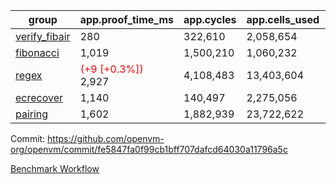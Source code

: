 | group | app.proof_time_ms | app.cycles | app.cells_used | leaf.proof_time_ms | leaf.cycles | leaf.cells_used |
| -- | -- | -- | -- | -- | -- | -- |
| [verify_fibair](https://github.com/openvm-org/openvm/blob/benchmark-results/benchmarks/verify_fibair-fe5847fa0f99cb1bff707dafcd64030a11796a5c.md) | 280 |  322,610 |  2,058,654 |- | - | - |
| [fibonacci](https://github.com/openvm-org/openvm/blob/benchmark-results/benchmarks/fibonacci-fe5847fa0f99cb1bff707dafcd64030a11796a5c.md) | 1,019 |  1,500,210 |  1,060,232 | 1,051 |  1,247,981 |  6,727,266 |
| [regex](https://github.com/openvm-org/openvm/blob/benchmark-results/benchmarks/regex-fe5847fa0f99cb1bff707dafcd64030a11796a5c.md) |<span style='color: red'>(+9 [+0.3%])</span> 2,927 |  4,108,483 |  13,403,604 |<span style='color: red'>(+9 [+0.2%])</span> 4,174 |  3,326,736 |  29,597,698 |
| [ecrecover](https://github.com/openvm-org/openvm/blob/benchmark-results/benchmarks/ecrecover-fe5847fa0f99cb1bff707dafcd64030a11796a5c.md) | 1,140 |  140,497 |  2,275,056 | 4,045 |  2,934,931 |  29,404,728 |
| [pairing](https://github.com/openvm-org/openvm/blob/benchmark-results/benchmarks/pairing-fe5847fa0f99cb1bff707dafcd64030a11796a5c.md) | 1,602 |  1,882,939 |  23,722,622 | 1,720 |  2,010,424 |  16,451,316 |


Commit: https://github.com/openvm-org/openvm/commit/fe5847fa0f99cb1bff707dafcd64030a11796a5c

[Benchmark Workflow](https://github.com/openvm-org/openvm/actions/runs/17223951123)
